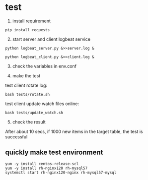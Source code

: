 # test

1. install requirement

`pip install requests`

2. start server and client logbeat service

`python logbeat_server.py &>>server.log &`

`python logbeat_client.py &>>client.log &`

3. check the variables in env.conf

4. make the test

test client rotate log:

`bash tests/rotate.sh`

test client update watch files online:

`bash tests/update_watch.sh`

5. check the result

After about 10 secs, if 1000 new items in the target table, the test is successful

## quickly make test environment

```shell
yum -y install centos-release-scl
yum -y install rh-nginx120 rh-mysql57
systemctl start rh-nginx120-nginx rh-mysql57-mysql
```